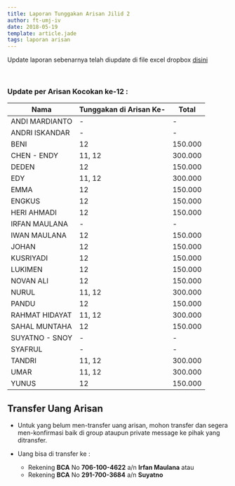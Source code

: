 ```yaml
---
title: Laporan Tunggakan Arisan Jilid 2
author: ft-umj-iv
date: 2018-05-19
template: article.jade
tags: laporan arisan
---
```


Update laporan sebenarnya telah diupdate di file excel dropbox [disini](https://www.dropbox.com/s/lqrvit24hfh3fot/Arisan%20UMJ%20TechInfo4%20Jilid%2002.xlsx?dl=0)

<br/>
<span class="more"></span>

### Update per Arisan Kocokan ke-12 :

|Nama									| Tunggakan di Arisan Ke- 	| Total 			|
| -------------------	| ------------------------- | ----------- |
| ANDI MARDIANTO 			| - 			  		            | -        		|
| ANDRI ISKANDAR 			| - 			  		            | -        		|
| BENI 						    | 12		 						        | 150.000  		|
| CHEN - ENDY 				| 11, 12		 						    | 300.000  		|
| DEDEN 					    | 12		 						        | 150.000  		|
| EDY 						    | 11, 12		 						    | 300.000  		|
| EMMA 						    | 12		 						        | 150.000  		|
| ENGKUS 					    | 12		 						        | 150.000  		|
| HERI AHMADI 				| 12		 						        | 150.000  		|
| IRFAN MAULANA 			| - 			  		            | -        		|
| IWAN MAULANA 				| 12		 						        | 150.000  		|
| JOHAN 					    | 12		 						        | 150.000  		|
| KUSRIYADI 				  | 12		 						        | 150.000  		|
| LUKIMEN 					  | 12		 						        | 150.000  		|
| NOVAN ALI 				  | 12		 						        | 150.000  		|
| NURUL				 		    | 11, 12		 						    | 300.000  		|
| PANDU 					    | 12		 						        | 150.000  		|
| RAHMAT HIDAYAT 			| 11, 12		 						    | 300.000  		|
| SAHAL MUNTAHA 			| 12		 						        | 150.000  		|
| SUYATNO - SNOY 			| - 			  		            | -        		|
| SYAFRUL 					  | - 			  		            | -        		|
| TANDRI 					    | 11, 12		 						    | 300.000  		|
| UMAR 						    | 11, 12		 						    | 300.000  		|
| YUNUS 					    | 12		 						        | 150.000  		|

## Transfer Uang Arisan

+ Untuk yang belum men-transfer uang arisan, mohon transfer dan segera men-konfirmasi baik di group ataupun private message ke pihak yang ditransfer.

+ Uang bisa di transfer ke :
	- Rekening <b>BCA</b> No <b>706-100-4622</b> a/n <b>Irfan Maulana</b> atau
	- Rekening <b>BCA</b> No <b>291-700-3684</b> a/n <b>Suyatno</b>
